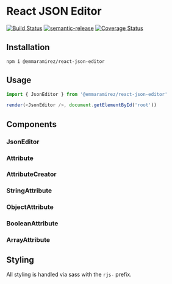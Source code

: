 # React JSON Editor

[![Build Status](https://travis-ci.org/EmmaRamirez/react-json-editor.svg?branch=master)](https://travis-ci.org/EmmaRamirez/react-json-editor) [![semantic-release](https://img.shields.io/badge/%20%20%F0%9F%93%A6%F0%9F%9A%80-semantic--release-e10079.svg?style=flat-square)](https://github.com/semantic-release/semantic-release) [![Coverage Status](https://coveralls.io/repos/github/EmmaRamirez/react-json-editor/badge.svg?branch=master)](https://coveralls.io/github/EmmaRamirez/react-json-editor?branch=master)

## Installation

```
npm i @emmaramirez/react-json-editor
```

## Usage

```javascript
import { JsonEditor } from '@emmaramirez/react-json-editor'

render(<JsonEditor />, document.getElementById('root'))
```

## Components

### JsonEditor

### Attribute

### AttributeCreator

### StringAttribute

### ObjectAttribute

### BooleanAttribute

### ArrayAttribute


## Styling

All styling is handled via sass with the `rjs-` prefix.